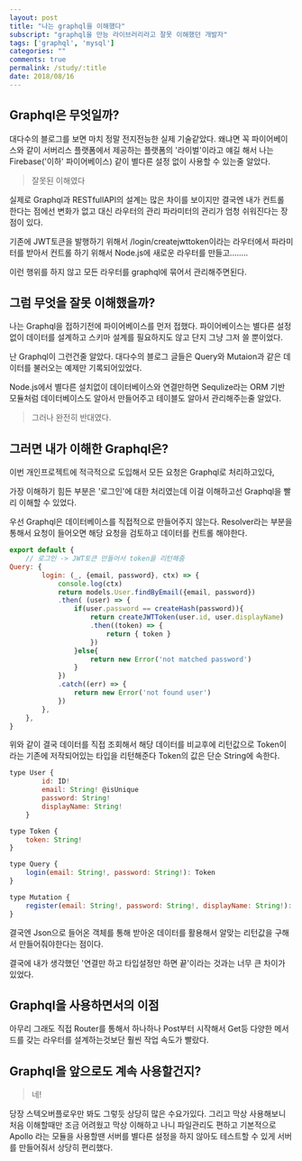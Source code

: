 ```yaml
---
layout: post
title: "나는 graphql을 이해했다"
subscript: "graphql을 만능 라이브러리라고 잘못 이해했던 개발자"
tags: ['graphql', 'mysql']
categories: ""
comments: true
permalink: /study/:title
date: 2018/08/16
---
```


## Graphql은 무엇일까?
대다수의 블로그를 보면 마치 정말 전지전능한 실제 기술같았다. 왜냐면 꼭 파이어베이스와 같이 서버리스 플랫폼에서 제공하는 플랫폼의 '라이벌'이라고 얘길 해서 나는 Firebase('이하' 파이어베이스) 같이 별다른 설정 없이 사용할 수 있는줄 알았다.

> 잘못된 이해였다

실제로 Graphql과 RESTfullAPI의 설계는 많은 차이를 보이지만 결국엔 내가 컨트롤 한다는 점에선 변화가 없고 대신 라우터의 관리 파라미터의 관리가 엄청 쉬워진다는 장점이 있다.

기존에 JWT토큰을 발행하기 위해서 /login/createjwttoken이라는 라우터에서 파라미터를 받아서 컨트롤 하기 위해서 Node.js에 새로운 라우터를 만들고........

이런 행위를 하지 않고 모든 라우터를 graphql에 묶어서 관리해주면된다.

## 그럼 무엇을 잘못 이해했을까?

나는 Graphql을 접하기전에 파이어베이스를 먼저 접했다. 파이어베이스는 별다른 설정없이 데이터를 설계하고 스키마 설계를 필요하지도 않고 단지 그냥 그저 쓸 뿐이었다.

난 Graphql이 그런건줄 알았다. 대다수의 블로그 글들은 Query와 Mutaion과 같은 데이터를 불러오는 예제만 기록되어있었다.

Node.js에서 별다른 설치없이 데이터베이스와 연결만하면 Sequlize라는 ORM 기반 모듈처럼 데이터베이스도 알아서 만들어주고 테이블도 알아서 관리해주는줄 알았다.

> 그러나 완전히 반대였다.

## 그러면 내가 이해한 Graphql은?

이번 개인프로젝트에 적극적으로 도입해서 모든 요청은 Graphql로 처리하고있다,

가장 이해하기 힘든 부분은 '로그인'에 대한 처리였는데 이걸 이해하고선 Graphql을 빨리 이해할 수 있었다.

우선 Graphql은 데이터베이스를 직접적으로 만들어주지 않는다. Resolver라는 부분을 통해서 요청이 들어오면 해당 요청을 검토하고 데이터를 컨트롤 해야한다.
~~~javascript
export default {
    // 로그인 -> JWT토큰 만들어서 token을 리턴해줌 
Query: { 
        login: (_, {email, password}, ctx) => {
            console.log(ctx)
            return models.User.findByEmail({email, password})
            .then( (user) => {
                if(user.password == createHash(password)){
                    return createJWTToken(user.id, user.displayName)
                    .then((token) => {
                        return { token }
                    })
                }else{
                    return new Error('not matched password')
                }
            })
            .catch((err) => {
                return new Error('not found user')
            })
        },
    },
}
~~~

위와 같이 결국 데이터를 직접 조회해서 해당 데이터를 비교후에 리턴값으로 Token이라는 기존에 저작되어있는 타입을 리턴해준다 Token의 값은 단순 String에 속한다.

~~~javascript
type User {
        id: ID!
        email: String! @isUnique
        password: String!
        displayName: String!
    }

type Token {
    token: String!
}

type Query {
    login(email: String!, password: String!): Token
}

type Mutation {
    register(email: String!, password: String!, displayName: String!): User
}
~~~

결국엔 Json으로 들어온 객체를 통해 받아온 데이터를 활용해서 알맞는 리턴값을 구해서 만들어줘야한다는 점이다.

결국에 내가 생각했던 '연결만 하고 타입설정만 하면 끝'이라는 것과는 너무 큰 차이가 있었다.

## Graphql을 사용하면서의 이점
아무리 그래도 직접 Router를 통해서 하나하나 Post부터 시작해서 Get등 다양한 메서드를 갖는 라우터를 설계하는것보단 훨씬 작업 속도가 빨랐다.

## Graphql을 앞으로도 계속 사용할건지?
> 네!

당장 스텍오버플로우만 봐도 그렇듯 상당히 많은 수요가있다. 그리고 막상 사용해보니 처음 이해할때만 조금 어려웠고 막상 이해하고 나니 파일관리도 편하고 기본적으로 Apollo 라는 모듈을 사용할땐 서버를 별다른 설정을 하지 않아도 테스트할 수 있게 서버를 만들어줘서 상당히 편리했다.
